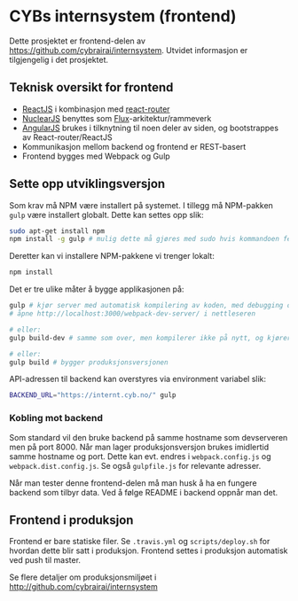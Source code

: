 # CYBs internsystem (frontend)
Dette prosjektet er frontend-delen av https://github.com/cybrairai/internsystem. Utvidet informasjon er tilgjengelig i det prosjektet.

## Teknisk oversikt for frontend
* [ReactJS](http://facebook.github.io/react/) i kombinasjon med [react-router](https://github.com/rackt/react-router)
* [NuclearJS](https://optimizely.github.io/nuclear-js/) benyttes som [Flux](https://facebook.github.io/flux/)-arkitektur/rammeverk
* [AngularJS](https://angularjs.org/) brukes i tilknytning til noen deler av siden, og bootstrappes av React-router/ReactJS
* Kommunikasjon mellom backend og frontend er REST-basert
* Frontend bygges med Webpack og Gulp

## Sette opp utviklingsversjon
Som krav må NPM være installert på systemet. I tillegg må NPM-pakken `gulp` være installert globalt. Dette kan settes opp slik:

```bash
sudo apt-get install npm
npm install -g gulp # mulig dette må gjøres med sudo hvis kommandoen feiler
```

Deretter kan vi installere NPM-pakkene vi trenger lokalt:

```bash
npm install
```

Det er tre ulike måter å bygge applikasjonen på:

```bash
gulp # kjør server med automatisk kompilering av koden, med debugging og dev-versjon
# åpne http://localhost:3000/webpack-dev-server/ i nettleseren
```

```bash
# eller:
gulp build-dev # samme som over, men kompilerer ikke på nytt, og kjører ikke server
```

```bash
# eller:
gulp build # bygger produksjonsversjonen

```

API-adressen til backend kan overstyres via environment variabel slik:
```bash
BACKEND_URL="https://internt.cyb.no/" gulp
```

### Kobling mot backend
Som standard vil den bruke backend på samme hostname som devserveren men på port 8000. Når man lager produksjonsversjon brukes imidlertid samme hostname og port. Dette kan evt. endres i `webpack.config.js` og `webpack.dist.config.js`. Se også `gulpfile.js` for relevante adresser.

Når man tester denne frontend-delen må man husk å ha en fungere backend som tilbyr data. Ved å følge README i backend oppnår man det.

## Frontend i produksjon
Frontend er bare statiske filer. Se `.travis.yml` og `scripts/deploy.sh` for hvordan dette blir satt i produksjon. Frontend settes i produksjon automatisk ved push til master.

Se flere detaljer om produksjonsmiljøet i http://github.com/cybrairai/internsystem
